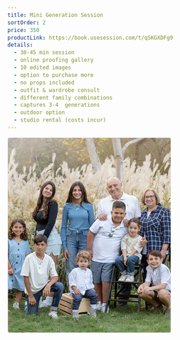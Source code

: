 ```yaml
---
title: Mini Generation Session
sortOrder: 2
price: 350
productLink: https://book.usesession.com/t/qSKGXDFg9
details:
  - 30-45 min session
  - online proofing gallery
  - 10 edited images
  - option to purchase more
  - no props included
  - outfit & wardrobe consult
  - different family combinations
  - captures 3-4  generations
  - outdoor option
  - studio rental (costs incur)
---
```


![Mini Generation Package](../../assets/miniGenerationPackage.png)
